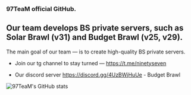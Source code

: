 ### 97TeaM official GitHub.

## Our team develops BS private servers, such as Solar Brawl (v31) and Budget Brawl (v25, v29).
The main goal of our team — is to create high-quality BS private servers.

- Join our tg channel to stay turned — https://t.me/ninetyseven

- Our discord server
https://discord.gg/4UzBWjHuUe - Budget Brawl

![97TeaM's GitHub stats](https://github-readme-stats.vercel.app/api?username=97TeaM&theme=rose_pine&show_icons=true)

